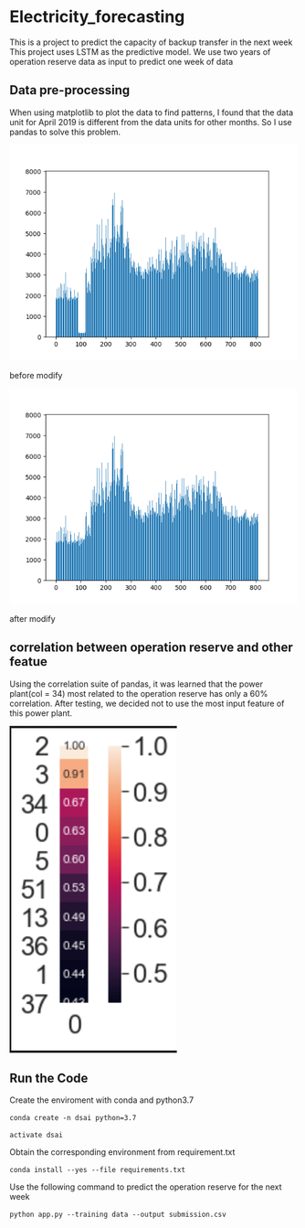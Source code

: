 # Electricity_forecasting
 This is a project to predict the capacity of backup transfer in the next week
 This project uses LSTM as the predictive model. We use two years of operation reserve data as input to predict one week of data

## Data pre-processing ##

When using matplotlib to plot the data to find patterns, I found that the data unit for April 2019 is different from the data units for other months. So I use pandas to solve this problem.

![before_modify](https://github.com/anfong-query/Electricity_forecasting/blob/main/plot/before_modify.png)

before modify

![after_modify](https://github.com/anfong-query/Electricity_forecasting/blob/main/plot/after_modify.png)

after modify

## correlation between operation reserve and other featue ##
Using the correlation suite of pandas, it was learned that the power plant(col = 34) most related to the operation reserve has only a 60% correlation. After testing, we decided not to use the most input feature of this power plant.

![features_correlation](https://github.com/anfong-query/Electricity_forecasting/blob/main/plot/features_correlation.PNG)

## Run the Code ##
 Create the enviroment with conda and python3.7
 ```
 conda create -n dsai python=3.7
 ```
 ```
 activate dsai
 ```
 Obtain the corresponding environment from requirement.txt
 ```
 conda install --yes --file requirements.txt
 ```
 Use the following command to predict the operation reserve for the next week
 ```
 python app.py --training data --output submission.csv
 ```
